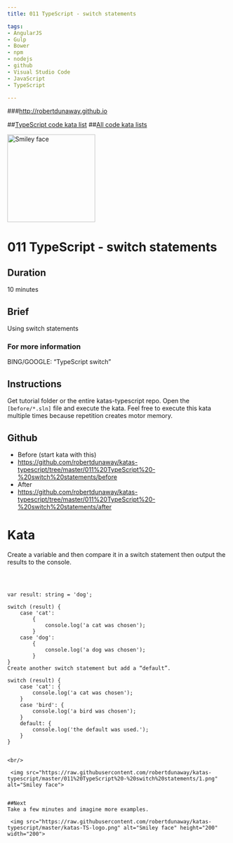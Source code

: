 ```yaml
---
title: 011 TypeScript - switch statements

tags: 
- AngularJS
- Gulp
- Bower
- npm
- nodejs
- github
- Visual Studio Code
- JavaScript
- TypeScript

---
```


###http://robertdunaway.github.io

##[TypeScript code kata list](http://mycodekatas.github.io/typescript.html)
##[All code kata lists](http://mycodekatas.github.io/)

 <img src="https://raw.githubusercontent.com/robertdunaway/katas-typescript/master/katas-TS-logo.png" alt="Smiley face" height="200" width="200"> 

# 011 TypeScript - switch statements

## Duration
10 minutes

## Brief
Using switch statements

### For more information 
BING/GOOGLE: “TypeScript switch”

## Instructions
Get tutorial folder or the entire katas-typescript repo.
Open the `[before/*.sln]` file and execute the kata.
Feel free to execute this kata multiple times because repetition creates motor memory.

## Github
 - Before (start kata with this)
  - https://github.com/robertdunaway/katas-typescript/tree/master/011%20TypeScript%20-%20switch%20statements/before
 - After
  - https://github.com/robertdunaway/katas-typescript/tree/master/011%20TypeScript%20-%20switch%20statements/after


# Kata

Create a variable and then compare it in a switch statement then output the results to the console.

<br/>

```

var result: string = 'dog';

```
	
	switch (result) {
	    case 'cat':
	        {
	            console.log('a cat was chosen');
	        }
	    case 'dog':
	        {
	            console.log('a dog was chosen');
	        }
	}
	Create another switch statement but add a “default”.
	
	switch (result) {
	    case 'cat': {
	        console.log('a cat was chosen');
	    }
	    case 'bird': {
	        console.log('a bird was chosen');
	    }
	    default: {
	        console.log('the default was used.');
	    }
	}


```

<br/>

 <img src="https://raw.githubusercontent.com/robertdunaway/katas-typescript/master/011%20TypeScript%20-%20switch%20statements/1.png" alt="Smiley face">


##Next
Take a few minutes and imagine more examples. 

 <img src="https://raw.githubusercontent.com/robertdunaway/katas-typescript/master/katas-TS-logo.png" alt="Smiley face" height="200" width="200"> 